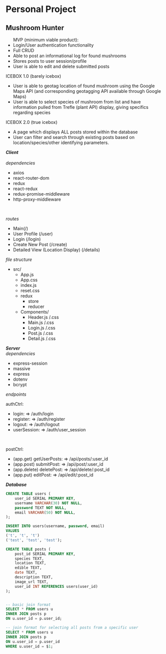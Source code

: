 # **Personal Project**

## Mushroom Hunter

<ul>
MVP (minimum viable product): 
<li>Login/User authentication functionality</li>
<li>Full CRUD</li>
<li>Able to post an informational log for found mushrooms</li>
<li>Stores posts to user session/profile</li>
<li>User is able to edit and delete submitted posts</li>

</ul>

ICEBOX 1.0 (barely icebox)

- User is able to geotag location of found mushroom using the Google Maps API (and corresponding geotagging API available through Google Maps)
- User is able to select species of mushroom from list and have information pulled from Trefle (plant API) display, giving specifics regarding species

ICEBOX 2.0 (true icebox)

- A page which displays ALL posts stored within the database
- User can filter and search through existing posts based on location/species/other identifying parameters. 


***Client***
<br/><br/>
*dependencies*
- axios
- react-router-dom
- redux
- react-redux
- redux-promise-middleware
- http-proxy-middleware
<br/>

*routes*
- Main(/)
- User Profile (/user)
- Login (/login)
- Create New Post (/create)
- Detailed View (Location Display) (/details)


*file structure*
- src/
    - App.js
    - App.css
    - index.js
    - reset.css
    - redux
        - store
        - reducer 
    - Components/
        - Header.js /.css
        - Main.js /.css 
        - Login.js /.css
        - Post.js /.css
        - Detail.js /.css
        


***Server*** 
<br/>
*dependencies*
- express-session
- massive 
- express
- dotenv
- bcrypt

*endpoints*
<br/>

authCtrl:
- login: => /auth/login
- register: => /auth/register
- logout: => /auth/logout
- userSession: => /auth/user_session
<br/>

postCtrl:
- (app.get) getUserPosts: => /api/posts/:user_id
- (app.post) submitPost: => /api/post/:user_id
- (app.delete) deletePost: => /api/delete/:post_id
- (app.put) editPost: => /api/edit/:post_id


***Database***

```sql
CREATE TABLE users (
    user_id SERIAL PRIMARY KEY,
    username VARCHAR(30) NOT NULL,
    password TEXT NOT NULL,
    email VARCHAR(50) NOT NULL,
);

INSERT INTO users(username, password, email)
VALUES 
('t', 't', 't')
('test', 'test', 'test');

CREATE TABLE posts (
    post_id SERIAL PRIMARY KEY,
    species TEXT,
    location TEXT,
    edible TEXT,
    date TEXT,
    description TEXT,
    image_url TEXT,
    user_id INT REFERENCES users(user_id)
);


-- basic join format
SELECT * FROM users u
INNER JOIN posts p
ON u.user_id = p.user_id;

-- join format for selecting all posts from a specific user
SELECT * FROM users u
INNER JOIN posts p
ON u.user_id = p.user_id
WHERE u.user_id = $1;
```

